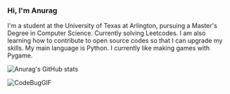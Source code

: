 ### Hi, I'm Anurag

I'm a student at the University of Texas at Arlington, pursuing a Master's Degree in Computer Science.
Currently solving Leetcodes.
I am also learning how to contribute to open source codes so that I can upgrade my skills.
My main language is Python. I currently like making games with Pygame.

![Anurag's GitHub stats](https://github-readme-stats.vercel.app/api?username=anuragbhandary&show_icons=true&theme=transparent)



![CodeBugGIF](https://github.com/AnuragBhandary/AnuragBhandary/assets/107564051/fdf8a977-5c14-4aa5-a48c-97f6bcd517ae)
